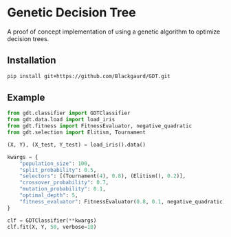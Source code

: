# Genetic Decision Tree

A proof of concept implementation of using a genetic algorithm to optimize decision trees.

## Installation

```bash
pip install git+https://github.com/Blackgaurd/GDT.git
```

## Example

```python
from gdt.classifier import GDTClassifier
from gdt.data.load import load_iris
from gdt.fitness import FitnessEvaluator, negative_quadratic
from gdt.selection import Elitism, Tournament

(X, Y), (X_test, Y_test) = load_iris().data()

kwargs = {
    "population_size": 100,
    "split_probability": 0.5,
    "selectors": [(Tournament(4), 0.8), (Elitism(), 0.2)],
    "crossover_probability": 0.7,
    "mutation_probability": 0.1,
    "optimal_depth": 5,
    "fitness_evaluator": FitnessEvaluator(0.8, 0.1, negative_quadratic),
}

clf = GDTClassifier(**kwargs)
clf.fit(X, Y, 50, verbose=10)
```
